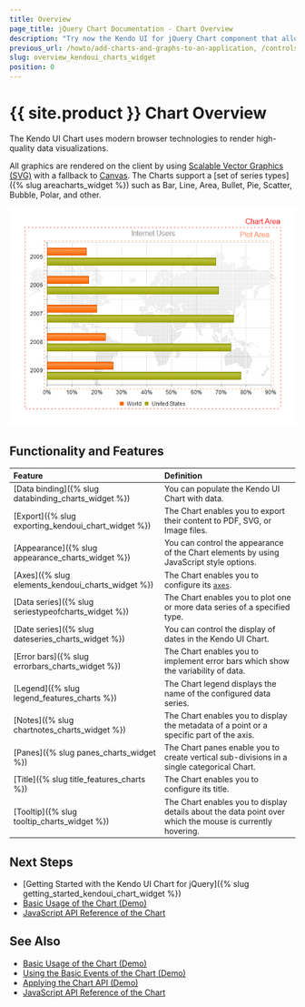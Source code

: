 ```yaml
---
title: Overview
page_title: jQuery Chart Documentation - Chart Overview
description: "Try now the Kendo UI for jQuery Chart component that allows you to represent remote or local data in beautiful, professionally designed charts of any type."
previous_url: /howto/add-charts-and-graphs-to-an-application, /controls/charts/chart/overview
slug: overview_kendoui_charts_widget
position: 0
---
```


# {{ site.product }} Chart Overview

The Kendo UI Chart uses modern browser technologies to render high-quality data visualizations.

All graphics are rendered on the client by using [Scalable Vector Graphics (SVG)](https://en.wikipedia.org/wiki/Scalable_Vector_Graphics) with a fallback to [Canvas](http://www.canvasgfx.com/). The Charts support a [set of series types]({% slug areacharts_widget %}) such as Bar, Line, Area, Bullet, Pie, Scatter, Bubble, Polar, and other.

![Kendo UI for jQuery Chart](chart-structure.png)

## Functionality and Features

|Feature|Definition
|:---   |:---
|[Data binding]({% slug databinding_charts_widget %}) | You can populate the Kendo UI Chart with data.
|[Export]({% slug exporting_kendoui_chart_widget %}) | The Chart enables you to export their content to PDF, SVG, or Image files.
|[Appearance]({% slug appearance_charts_widget %}) | You can control the appearance of the Chart elements by using JavaScript style options.
|[Axes]({% slug elements_kendoui_charts_widget %}) | The Chart enables you to configure its [`axes`](/api/javascript/dataviz/ui/chart/configuration/axisdefaults).
|[Data series]({% slug seriestypeofcharts_widget %}) | The Chart enables you to plot one or more data series of a specified type.
|[Date series]({% slug dateseries_charts_widget %}) | You can control the display of dates in the Kendo UI Chart.
|[Error bars]({% slug errorbars_charts_widget %}) | The Chart enables you to implement error bars which show the variability of data.
|[Legend]({% slug legend_features_charts %}) | The Chart legend displays the name of the configured data series.
|[Notes]({% slug chartnotes_charts_widget %}) | The Chart enables you to display the metadata of a point or a specific part of the axis.
|[Panes]({% slug panes_charts_widget %}) | The Chart panes enable you to create vertical sub-divisions in a single categorical Chart.
|[Title]({% slug title_features_charts %}) | The Chart enables you to configure its title.
|[Tooltip]({% slug tooltip_charts_widget %}) | The Chart enables you to display details about the data point over which the mouse is currently hovering.

## Next Steps 

* [Getting Started with the Kendo UI Chart for jQuery]({% slug getting_started_kendoui_chart_widget %})
* [Basic Usage of the Chart (Demo)](https://demos.telerik.com/kendo-ui/chart/index)
* [JavaScript API Reference of the Chart](/api/javascript/ui/chart)

## See Also

* [Basic Usage of the Chart (Demo)](https://demos.telerik.com/kendo-ui/chart/index)
* [Using the Basic Events of the Chart (Demo)](https://demos.telerik.com/kendo-ui/chart-api/events)
* [Applying the Chart API (Demo)](https://demos.telerik.com/kendo-ui/chart-api/index)
* [JavaScript API Reference of the Chart](/api/javascript/ui/chart)
